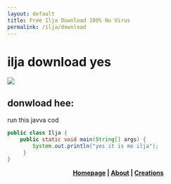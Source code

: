 ```yaml
---
layout: default
title: Free Ilja Download 100% No Virus 
permalink: /ilja/download
---
```

# ilja download yes  
![](https://cdn.discordapp.com/emojis/621380825807585280.png?v=1)
## donwload hee:  
run this javva cod
```java
public class Ilja {
    public static void main(String[] args) {
        System.out.println("yes it is me ilja");
     }
}
```
<p align="center">
  <strong> <a href="https://xf8b.github.io">Homepage</a> | <a href="https://xf8b.github.io/about/">About</a> | <a href="https://xf8b.github.io/creations/">Creations</a> </strong>
</p>
